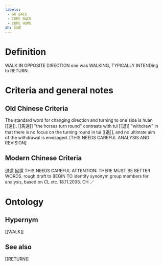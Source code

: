 ```yaml
---
labels: 
 - GO BACK
 - COME BACK
 - COME HOME
zh: 回還
---
```


# Definition
WALK IN OPPOSITE DIRECTION one was WALKING, TYPICALLY INTENDing to RETURN. 
# Criteria and general notes
## Old Chinese Criteria
The standard word for changing direction and turning to one side is huán [[還]]. [[馬還]] "the horses turn round" contrasts with tuì [[退]] "withdraw" in that there is no focus on the turning round in tui [[退]], and no ultimate aim of the withdrawal is envisaged.
[THIS NEEDS CAREFUL ANALYSIS AND REVISION]
## Modern Chinese Criteria
退還
回還
THIS NEEDS CAREFUL ATTENTION: THERE MUST BE BETTER WORDS.
rough draft to BEGIN TO identify synonym group members for analysis, based on CL etc. 18.11.2003. CH ／
# Ontology

## Hypernym
[[WALK]]
## See also
[[RETURN]]